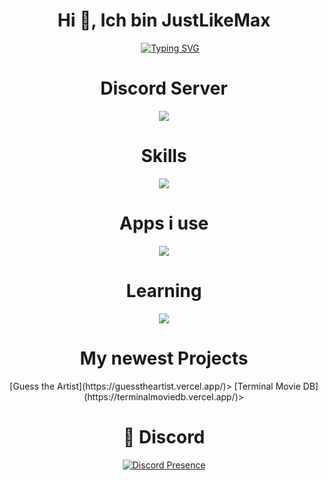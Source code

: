 <h1 align="center">Hi 👋, Ich bin JustLikeMax</h1>
<div align="center">
    &nbsp;&nbsp;&nbsp;&nbsp;&nbsp;<a href="https://www.youtube.com/watch?v=dQw4w9WgXcQ"><img src="https://readme-typing-svg.herokuapp.com?font=Caveat&weight=500&size=30&pause=1000&color=026ADD&center=true&vCenter=true&random=false&width=435&lines=Discord+Bot+Developer;Learning+React;Unprofessional+Minecraft+Player" alt="Typing SVG" /></a>
</div>

<div align="center">
    <h1>Discord Server</h1>
    <a href="https://discord.gg/NNNvBfs84R"><img src="https://img.shields.io/discord/1164907460935549043?label=discord&style=for-the-badge&logo=discord&color=5865F2&logoColor=white"></img></a>
</div>

<div align="center">
    <h1>Skills</h1>
    <a href="https://www.youtube.com/watch?v=dQw4w9WgXcQ"><img src="https://skillicons.dev/icons?i=py,js,ts,express,django,flask,html,sqlite"></img></a>
</div>

<div align="center">
    <h1>Apps i use</h1>
    <a href="https://www.youtube.com/watch?v=dQw4w9WgXcQ"><img src="https://skillicons.dev/icons?i=discord,github,vscode,powershell"></img></a>
</div>

<div align="center">
    <h1>Learning</h1>
    <a href="https://www.youtube.com/watch?v=dQw4w9WgXcQ"><img src="https://skillicons.dev/icons?i=react"></img></a>
</div>

<div align="center">
    <h1>My newest Projects</h1>
    <a>[Guess the Artist](https://guesstheartist.vercel.app/)</a>>
    <a>[Terminal Movie DB](https://terminalmoviedb.vercel.app/)</a>>
</div>

<div align="center">
    <h1>💬 Discord</h1>
    <a href="https://discord.com/users/1187384354108874822">
        <img src="https://lanyard-profile-readme.vercel.app/api/1187384354108874822" alt="Discord Presence" title="Discord Presence">
    </a>
</div>
